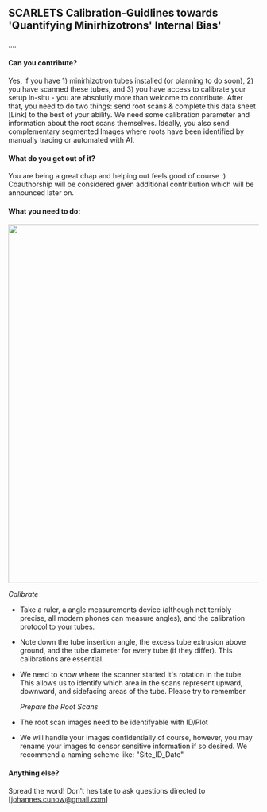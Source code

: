 ## SCARLETS Calibration-Guidlines towards 'Quantifying Minirhizotrons' Internal Bias'

.... 


#### Can you contribute?
Yes, if you have 1) minirhizotron tubes installed (or planning to do soon), 2) you have scanned these tubes, and 3) you have access to calibrate your setup in-situ - you are absolutly more than welcome to contribute. After that, you need to do two things: send root scans & complete this data sheet [Link] to the best of your ability. We need some calibration parameter and information about the root scans themselves. Ideally, you also send complementary segmented Images where roots have been identified by manually tracing or automated with AI. 

#### What do you get out of it?
You are being a great chap and helping out feels good of course :)  Coauthorship will be considered given additional contribution which will be announced later on. 
 
#### What you need to do:
<img src= 'https://github.com/user-attachments/assets/ec935e9f-71c1-4539-b3f4-09fb1ea5d98f.jpeg' width='1040' height='720'>



   *Calibrate*
* Take a ruler, a angle measurements device (although not terribly precise, all modern phones can measure angles), and the calibration protocol to your tubes.
* Note down the tube insertion angle, the excess tube extrusion above ground, and the tube diameter for every tube (if they differ). This calibrations are essential.
* We need to know where the scanner started it's rotation in the tube. This allows us to identify which area in the scans represent upward, downward, and sidefacing areas of the tube. Please try to remember 

  
   *Prepare the Root Scans*
 * The root scan images need to be identifyable with ID/Plot
 * We will handle your images confidentially of course, however, you may rename your images to censor sensitive information if so desired. We recommend a naming scheme like: "Site_ID_Date"
   




#### Anything else?
Spread the word! Don't hesitate to ask questions directed to [johannes.cunow@gmail.com]   
